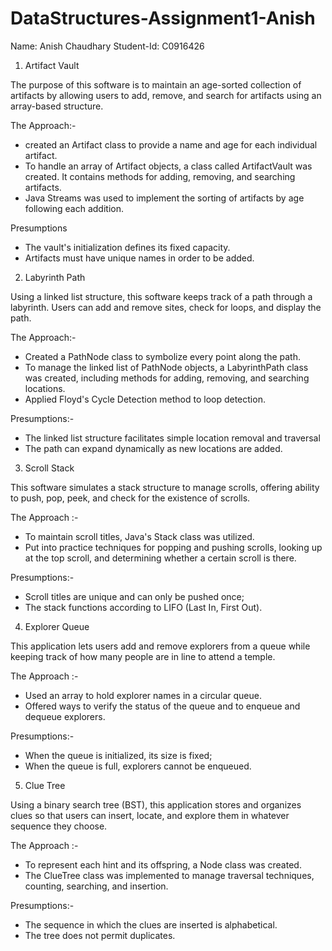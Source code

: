 # DataStructures-Assignment1-Anish

Name: Anish Chaudhary
Student-Id: C0916426

1) Artifact Vault

The purpose of this software is to maintain an age-sorted collection of artifacts by allowing users to add, remove, and search for artifacts using an array-based structure.

The Approach:- 
  - created an Artifact class to provide a name and age for each individual artifact.
  - To handle an array of Artifact objects, a class called ArtifactVault was created. It contains methods for adding, removing, and searching artifacts.
  - Java Streams was used to implement the sorting of artifacts by age following each addition.

Presumptions
  - The vault's initialization defines its fixed capacity.
  - Artifacts must have unique names in order to be added.


2) Labyrinth Path

Using a linked list structure, this software keeps track of a path through a labyrinth. Users can add and remove sites, check for loops, and display the path.

The Approach:-
  - Created a PathNode class to symbolize every point along the path.
  - To manage the linked list of PathNode objects, a LabyrinthPath class was created, including methods for adding, removing, and searching locations.
  - Applied Floyd's Cycle Detection method to loop detection.

Presumptions:-
   - The linked list structure facilitates simple location removal and traversal
   - The path can expand dynamically as new locations are added.


3) Scroll Stack

This software simulates a stack structure to manage scrolls, offering ability to push, pop, peek, and check for the existence of scrolls.

The Approach :-
  - To maintain scroll titles, Java's Stack class was utilized.
  - Put into practice techniques for popping and pushing scrolls, looking up at the top scroll, and determining whether a certain scroll is there.

Presumptions:- 
  - Scroll titles are unique and can only be pushed once;
  - The stack functions according to LIFO (Last In, First Out).


4) Explorer Queue

This application lets users add and remove explorers from a queue while keeping track of how many people are in line to attend a temple.


The Approach :-
  - Used an array to hold explorer names in a circular queue.
  - Offered ways to verify the status of the queue and to enqueue and dequeue explorers.

Presumptions:-
  - When the queue is initialized, its size is fixed;
  - When the queue is full, explorers cannot be enqueued.


5) Clue Tree

Using a binary search tree (BST), this application stores and organizes clues so that users can insert, locate, and explore them in whatever sequence they choose.

The Approach :-
  - To represent each hint and its offspring, a Node class was created.
  - The ClueTree class was implemented to manage traversal techniques, counting, searching, and insertion.

Presumptions:-
  - The sequence in which the clues are inserted is alphabetical.
  - The tree does not permit duplicates.




